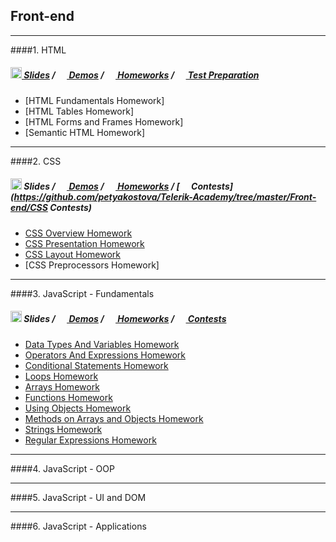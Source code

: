 ## Front-end

---

####1. HTML
##### [<img src="https://raw.githubusercontent.com/TelerikAcademy/Common/master/icons/presentation.png" height="18"/> Slides](https://github.com/petyakostova/Telerik-Academy/tree/master/Front-end/_Demos%20HTML/Slides) / [<img src="https://raw.githubusercontent.com/TelerikAcademy/Common/master/icons/code.png" height="15"> Demos](https://github.com/petyakostova/Telerik-Academy/tree/master/Front-end/_Demos%20HTML) / [<img src="https://raw.githubusercontent.com/TelerikAcademy/Common/master/icons/homework.png" height="15"> Homeworks](https://github.com/petyakostova/Telerik-Academy/tree/master/Front-end/HTML) / [<img src="https://raw.githubusercontent.com/TelerikAcademy/Common/master/icons/code.png" height="15"> Test Preparation](https://github.com/petyakostova/Telerik-Academy/tree/master/Front-end/_Demos%20HTML/7.%20Test%20Preparation)
* [HTML Fundamentals Homework]
* [HTML Tables Homework]
* [HTML Forms and Frames Homework]
* [Semantic HTML Homework]

---

####2. CSS
##### <img src="https://raw.githubusercontent.com/TelerikAcademy/Common/master/icons/presentation.png" height="18"/> Slides / [<img src="https://raw.githubusercontent.com/TelerikAcademy/Common/master/icons/code.png" height="15"> Demos](https://github.com/petyakostova/Telerik-Academy/tree/master/Front-end/_Demos%20CSS) / [<img src="https://raw.githubusercontent.com/TelerikAcademy/Common/master/icons/homework.png" height="15"> Homeworks](https://github.com/petyakostova/Telerik-Academy/tree/master/Front-end/CSS) / [<img src="https://raw.githubusercontent.com/TelerikAcademy/Common/master/icons/code.png" height="15"> Contests](https://github.com/petyakostova/Telerik-Academy/tree/master/Front-end/CSS Contests)
* [CSS Overview Homework](https://github.com/petyakostova/Telerik-Academy/tree/master/Front-end/CSS/1.%20CSS%20Overview%20HW)
* [CSS Presentation Homework](https://github.com/petyakostova/Telerik-Academy/tree/master/Front-end/CSS/2.%20CSS%20Presentation%20HW)
* [CSS Layout Homework](https://github.com/petyakostova/Telerik-Academy/tree/master/Front-end/CSS/3.%20CSS%20Layout%20HW)
* [CSS Preprocessors Homework]

---

####3. JavaScript - Fundamentals
##### <img src="https://raw.githubusercontent.com/TelerikAcademy/Common/master/icons/presentation.png" height="18"/> Slides / [<img src="https://raw.githubusercontent.com/TelerikAcademy/Common/master/icons/code.png" height="15"> Demos](https://github.com/petyakostova/Telerik-Academy/tree/master/Front-end/_Demos%20JS%20Fundamentals) / [<img src="https://raw.githubusercontent.com/TelerikAcademy/Common/master/icons/homework.png" height="15"> Homeworks](https://github.com/petyakostova/Telerik-Academy/tree/master/Front-end/JS%20Fundamentals) / [<img src="https://raw.githubusercontent.com/TelerikAcademy/Common/master/icons/code.png" height="15"> Contests](https://github.com/petyakostova/Telerik-Academy/tree/master/Front-end/JS%20Fundamentals%20Contests)
* [Data Types And Variables Homework](https://github.com/petyakostova/Telerik-Academy/tree/master/Front-end/JS%20Fundamentals/data%20types%20and%20variables)
* [Operators And Expressions Homework](https://github.com/petyakostova/Telerik-Academy/tree/master/Front-end/JS%20Fundamentals/operators%20and%20expressions)
* [Conditional Statements Homework](https://github.com/petyakostova/Telerik-Academy/tree/master/Front-end/JS%20Fundamentals/conditional%20statements)
* [Loops Homework](https://github.com/petyakostova/Telerik-Academy/tree/master/Front-end/JS%20Fundamentals/loops)
* [Arrays Homework](https://github.com/petyakostova/Telerik-Academy/tree/master/Front-end/JS%20Fundamentals/loops)
* [Functions Homework](https://github.com/petyakostova/Telerik-Academy/tree/master/Front-end/JS%20Fundamentals/functions)
* [Using Objects Homework](https://github.com/petyakostova/Telerik-Academy/tree/master/Front-end/JS%20Fundamentals/using%20objects)
* [Methods on Arrays and Objects Homework](https://github.com/petyakostova/Telerik-Academy/tree/master/Front-end/JS%20Fundamentals/methods%20on%20arrays%20and%20objects)
* [Strings Homework](https://github.com/petyakostova/Telerik-Academy/tree/master/Front-end/JS%20Fundamentals/strings)
* [Regular Expressions Homework](https://github.com/petyakostova/Telerik-Academy/tree/master/Front-end/JS%20Fundamentals/regular%20expressions)

---

####4. JavaScript - OOP

---

####5. JavaScript - UI and DOM

---

####6. JavaScript - Applications
